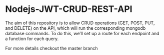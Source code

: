 # Nodejs-JWT-CRUD-REST-API
The aim of this repository is to allow CRUD operations (GET, POST, PUT, and DELETE) on the API, which will run the corresponding mongodb database commands. To do this, we’ll set up a route for each endpoint and a function for each query.

For more details checkout the master branch
